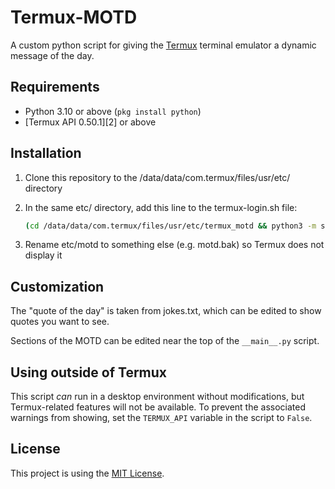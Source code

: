 # Termux-MOTD

A custom python script for giving the [Termux][1]
terminal emulator a dynamic message of the day.

## Requirements

- Python 3.10 or above (`pkg install python`)
- [Termux API 0.50.1][2] or above

## Installation

1. Clone this repository to the 
   /data/data/com.termux/files/usr/etc/ directory

2. In the same etc/ directory, add this line to
   the termux-login.sh file:

   ```sh
   (cd /data/data/com.termux/files/usr/etc/termux_motd && python3 -m src.motd)
   ```

3. Rename etc/motd to something else (e.g. motd.bak)
   so Termux does not display it

## Customization

The "quote of the day" is taken from jokes.txt,
which can be edited to show quotes you want to see.

Sections of the MOTD can be edited near the top
of the `__main__.py` script.

## Using outside of Termux

This script *can* run in a desktop environment
without modifications, but Termux-related features
will not be available. To prevent the associated
warnings from showing, set the `TERMUX_API` variable
in the script to `False`.

## License

This project is using the [MIT License](LICENSE).

[1]: https://f-droid.org/en/packages/com.termux.api/
